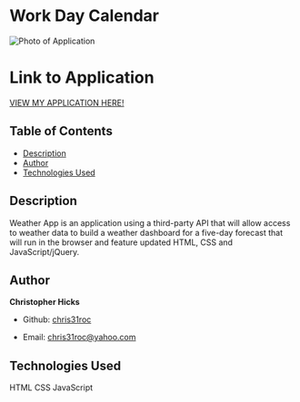 # Work Day Calendar

![Photo of Application](./Assets/weather-app.png)


# Link to Application
[VIEW MY APPLICATION HERE!](https://chris31roc.github.io/weather-app/)


## Table of Contents

* [Description](#Description)
* [Author](#Author)
* [Technologies Used](#Technologies#Used)


## Description
 
Weather App is an application using a third-party API that will allow access to weather data to build a weather dashboard for a five-day forecast that will run in the browser and feature updated HTML, CSS and JavaScript/jQuery.

## Author

**Christopher Hicks**

- Github: [chris31roc](https://github.com/chris31roc)

- Email: chris31roc@yahoo.com

## Technologies Used

HTML
CSS
JavaScript